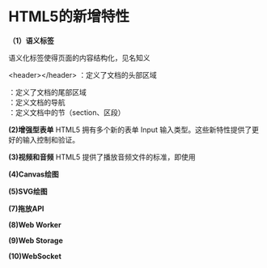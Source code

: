 # HTML5的新增特性

**（1）语义标签**

  语义化标签使得页面的内容结构化，见名知义
  
  &lt;header&gt;&lt;/header&gt;  ：定义了文档的头部区域
  
  <footer></footer>  ：定义了文档的尾部区域
  
  <nav></nav>        ：定义文档的导航
  
  <section></section>：定义文档中的节（section、区段）
  
  
**(2)增强型表单**
  HTML5 拥有多个新的表单 Input 输入类型。这些新特性提供了更好的输入控制和验证。
  
**(3)视频和音频**
  HTML5 提供了播放音频文件的标准，即使用 <audio> 元素
  HTML5 规定了一种通过 video 元素来包含视频的标准方法。
  
**(4)Canvas绘图**


**(5)SVG绘图**

**(7)拖放API**

**(8)Web Worker**

**(9)Web Storage**

**(10)WebSocket**

